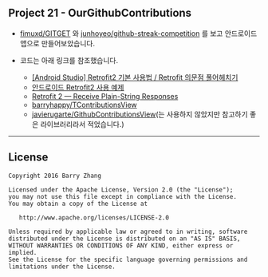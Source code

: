 ## Project 21 - OurGithubContributions

* [fimuxd/GITGET](https://github.com/fimuxd/GITGET) 와 [junhoyeo/github-streak-competition](https://github.com/junhoyeo/github-streak-competition) 를 보고 안드로이드 앱으로 만들어보았습니다.

* 코드는 아래 링크를 참조했습니다.
  
  * [[Android Studio] Retrofit2 기본 사용법 / Retrofit 의문점 풀어헤치기][reflink1]

  [reflink1]: https://medium.com/@joycehong0524/android-studio-retrofit2-%EA%B8%B0%EB%B3%B8-%EC%82%AC%EC%9A%A9%EB%B2%95-retrofit-%EC%9D%98%EB%AC%B8%EC%A0%90-%ED%92%80%EC%96%B4%ED%97%A4%EC%B9%98%EA%B8%B0-%EC%8A%A4%EC%95%95-f150db436add
  
  * [안드로이드 Retrofit2 사용 예제][ref2]
  
  [ref2]: https://altongmon.tistory.com/745
  
  * [Retrofit 2 — Receive Plain-String Responses][ref3]
  
  [ref3]: https://futurestud.io/tutorials/retrofit-2-receive-plain-string-responses
  
  * [barryhappy/TContributionsView][ref4]
  
  [ref4]: https://github.com/barryhappy/TContributionsView
  
  * [javierugarte/GithubContributionsView](https://github.com/javierugarte/GithubContributionsView)(는 사용하지 않았지만 참고하기 좋은 라이브러리라서 적었습니다.)
  
***
## License
    Copyright 2016 Barry Zhang

    Licensed under the Apache License, Version 2.0 (the "License");
    you may not use this file except in compliance with the License.
    You may obtain a copy of the License at

       http://www.apache.org/licenses/LICENSE-2.0

    Unless required by applicable law or agreed to in writing, software
    distributed under the License is distributed on an "AS IS" BASIS,
    WITHOUT WARRANTIES OR CONDITIONS OF ANY KIND, either express or implied.
    See the License for the specific language governing permissions and
    limitations under the License.
